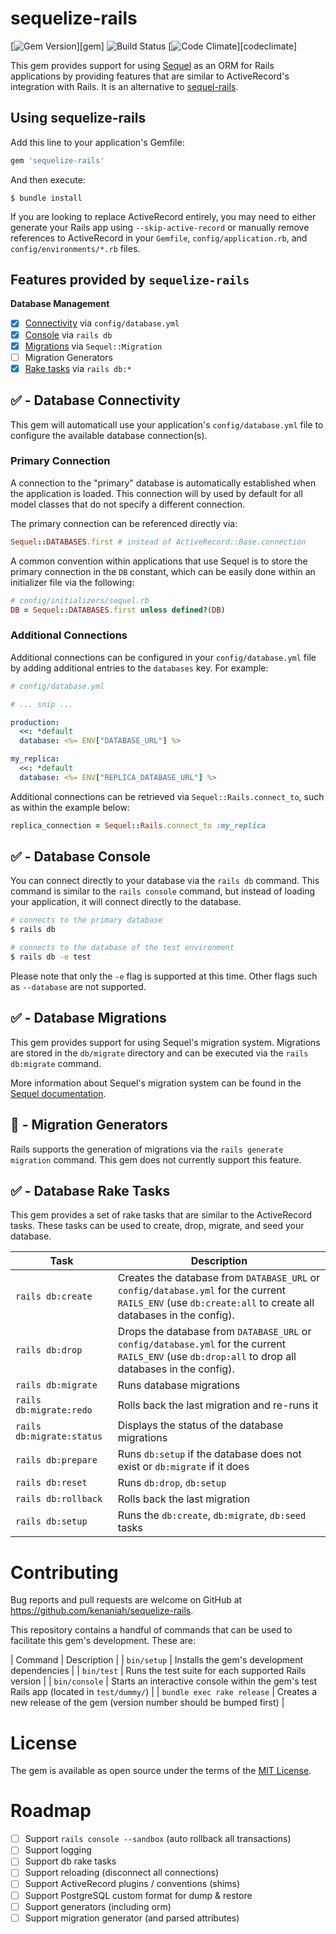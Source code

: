 # sequelize-rails

[![Gem Version](https://badge.fury.io/rb/sequelize-rails.svg)][gem]
![Build Status](https://github.com/kenaniah/sequelize-rails/actions/workflows/ci.yml/badge.svg)
[![Code Climate](https://codeclimate.com/github/kenaniah/sequelize-rails.svg)][codeclimate]

This gem provides support for using [Sequel](https://sequel.jeremyevans.net/) as an ORM for Rails applications by providing features that are similar to ActiveRecord's integration with Rails. It is an alternative to [sequel-rails](https://github.com/TalentBox/sequel-rails).

## Using sequelize-rails

Add this line to your application's Gemfile:

```ruby
gem 'sequelize-rails'
```

And then execute:

    $ bundle install

If you are looking to replace ActiveRecord entirely, you may need to either generate your Rails app using `--skip-active-record` or manually remove references to ActiveRecord in your `Gemfile`,  `config/application.rb`, and `config/environments/*.rb` files.

## Features provided by `sequelize-rails`

**Database Management**

 - [x] [Connectivity](#-database-connectivity) via `config/database.yml`
 - [x] [Console](#-database-console) via `rails db`
 - [x] [Migrations](#-database-migrations) via `Sequel::Migration`
 - [ ] Migration Generators
 - [x] [Rake tasks](#-database-rake-tasks) via `rails db:*`

## ✅ - Database Connectivity

This gem will automaticall use your application's `config/database.yml` file to configure the available database connection(s).

### Primary Connection

A connection to the "primary" database is automatically established when the application is loaded. This connection will by used by default for all model classes that do not specify a different connection.

The primary connection can be referenced directly via:

```ruby
Sequel::DATABASES.first # instead of ActiveRecord::Base.connection
```

A common convention within applications that use Sequel is to store the primary connection in the `DB` constant, which can be easily done within an initializer file via the following:

```ruby
# config/initializers/sequel.rb
DB = Sequel::DATABASES.first unless defined?(DB)
```

### Additional Connections

Additional connections can be configured in your `config/database.yml` file by adding additional entries to the `databases` key. For example:

```yaml
# config/database.yml

# ... snip ...

production:
  <<: *default
  database: <%= ENV["DATABASE_URL"] %>

my_replica:
  <<: *default
  database: <%= ENV["REPLICA_DATABASE_URL"] %>

```

Additional connections can be retrieved via `Sequel::Rails.connect_to`, such as within the example below:


```ruby
replica_connection = Sequel::Rails.connect_to :my_replica
```

## ✅ - Database Console

You can connect directly to your database via the `rails db` command. This command is similar to the `rails console` command, but instead of loading your application, it will connect directly to the database.

```bash
# connects to the primary database
$ rails db

# connects to the database of the test environment
$ rails db -e test
```

Please note that only the `-e` flag is supported at this time. Other flags such as `--database` are not supported.

## ✅ - Database Migrations

This gem provides support for using Sequel's migration system. Migrations are stored in the `db/migrate` directory and can be executed via the `rails db:migrate` command.

More information about Sequel's migration system can be found in the [Sequel documentation](https://sequel.jeremyevans.net/rdoc/files/doc/migration_rdoc.html).

## 🚧 - Migration Generators

Rails supports the generation of migrations via the `rails generate migration` command. This gem does not currently support this feature.

## ✅ - Database Rake Tasks

This gem provides a set of rake tasks that are similar to the ActiveRecord tasks. These tasks can be used to create, drop, migrate, and seed your database.

| Task | Description |
| --- | --- |
| `rails db:create` | Creates the database from `DATABASE_URL` or `config/database.yml` for the current `RAILS_ENV` (use `db:create:all` to create all databases in the config). |
| `rails db:drop` | Drops the database from `DATABASE_URL` or `config/database.yml` for the current `RAILS_ENV` (use `db:drop:all` to drop all databases in the config). |
| `rails db:migrate` | Runs database migrations |
| `rails db:migrate:redo` | Rolls back the last migration and re-runs it |
| `rails db:migrate:status` | Displays the status of the database migrations |
| `rails db:prepare` | Runs `db:setup` if the database does not exist or `db:migrate` if it does |
| `rails db:reset` | Runs `db:drop`, `db:setup` |
| `rails db:rollback` | Rolls back the last migration |
| `rails db:setup` | Runs the `db:create`, `db:migrate`, `db:seed` tasks |

# Contributing

Bug reports and pull requests are welcome on GitHub at https://github.com/kenaniah/sequelize-rails.

This repository contains a handful of commands that can be used to facilitate this gem's development. These are:

| Command | Description |
| `bin/setup` | Installs the gem's development dependencies |
| `bin/test` | Runs the test suite for each supported Rails version |
| `bin/console` | Starts an interactive console within the gem's test Rails app (located in `test/dummy/`) |
| `bundle exec rake release` | Creates a new release of the gem (version number should be bumped first) |

# License

The gem is available as open source under the terms of the [MIT License](https://opensource.org/licenses/MIT).

# Roadmap

 - [ ] Support `rails console --sandbox` (auto rollback all transactions)
 - [ ] Support logging
 - [ ] Support db rake tasks
 - [ ] Support reloading (disconnect all connections)
 - [ ] Support ActiveRecord plugins / conventions (shims)
 - [ ] Support PostgreSQL custom format for dump & restore
 - [ ] Support generators (including orm)
 - [ ] Support migration generator (and parsed attributes)

